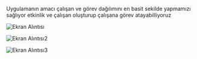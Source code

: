 Uygulamanın amacı çalışan ve görev dağılımını en basit sekilde yapmamızı sağlıyor etkinlik ve çalışan oluşturup çalışana görev atayabilliyoruz


![Ekran Alıntısı](https://github.com/muratgull07/Is-Takip-Yonetim-Sistemi/assets/148050387/d0949b9a-08b1-4ca0-a381-85dde1fafde1)



![Ekran Alıntısı2](https://github.com/muratgull07/Is-Takip-Yonetim-Sistemi/assets/148050387/045b35e3-9a5d-4731-b30d-470e7686049c)


![Ekran Alıntısı3](https://github.com/muratgull07/Is-Takip-Yonetim-Sistemi/assets/148050387/cfea9080-6283-4b8f-817e-e1d54193d47c)

